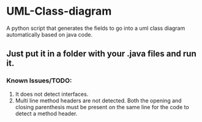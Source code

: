 # UML-Class-diagram
A python script that generates the fields to go into a uml class diagram automatically based on java code.

Just put it in a folder with your .java files and run it.
---
### Known Issues/TODO:
1. It does not detect interfaces.
2. Multi line method headers are not detected.  Both the opening and closing parenthesis must be present on the same line for the code to detect a method header.
